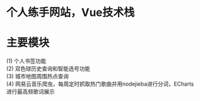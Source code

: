# 个人练手网站，Vue技术栈
# 主要模块
(1) 个人书签功能<br>
(2) 双色球历史查询和智能选号功能<br>
(3) 城市地图周围热点查询<br>
(4) 网易云音乐爬虫，每周定时抓取热门歌曲并用nodejieba进行分词，ECharts进行最高频歌词展示<br>


